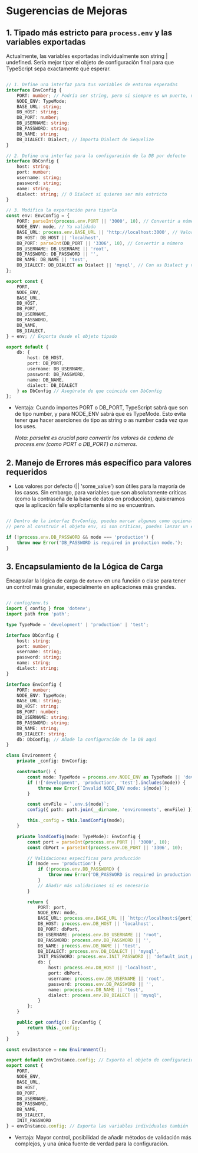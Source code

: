 # Sugerencias de Mejoras

## 1. Tipado más estricto para `process.env` y las variables exportadas

Actualmente, las variables exportadas individualmente son string | undefined. Sería mejor tipar el objeto de configuración final para que TypeScript sepa exactamente qué esperar.

```TypeScript

// 1. Define una interfaz para tus variables de entorno esperadas
interface EnvConfig {
    PORT: number; // Podría ser string, pero si siempre es un puerto, number es mejor
    NODE_ENV: TypeMode;
    BASE_URL: string;
    DB_HOST: string;
    DB_PORT: number;
    DB_USERNAME: string;
    DB_PASSWORD: string;
    DB_NAME: string;
    DB_DIALECT: Dialect; // Importa Dialect de Sequelize
}

// 2. Define una interfaz para la configuración de la DB por defecto
interface DbConfig {
    host: string;
    port: number;
    username: string;
    password: string;
    name: string;
    dialect: string; // O Dialect si quieres ser más estricto
}

// 3. Modifica la exportación para tiparla
const env: EnvConfig = {
    PORT: parseInt(process.env.PORT || '3000', 10), // Convertir a número y dar un valor por defecto numérico
    NODE_ENV: mode, // Ya validado
    BASE_URL: process.env.BASE_URL || 'http://localhost:3000', // Valor por defecto
    DB_HOST: DB_HOST || 'localhost',
    DB_PORT: parseInt(DB_PORT || '3306', 10), // Convertir a número
    DB_USERNAME: DB_USERNAME || 'root',
    DB_PASSWORD: DB_PASSWORD || '',
    DB_NAME: DB_NAME || 'test',
    DB_DIALECT: DB_DIALECT as Dialect || 'mysql', // Con as Dialect y valor por defecto
};

export const {
    PORT,
    NODE_ENV,
    BASE_URL,
    DB_HOST,
    DB_PORT,
    DB_USERNAME,
    DB_PASSWORD,
    DB_NAME,
    DB_DIALECT,
} = env; // Exporta desde el objeto tipado

export default {
    db: {
        host: DB_HOST,
        port: DB_PORT,
        username: DB_USERNAME,
        password: DB_PASSWORD,
        name: DB_NAME,
        dialect: DB_DIALECT
    } as DbConfig // Asegúrate de que coincida con DbConfig
};
```

- Ventaja: Cuando importes PORT o DB_PORT, TypeScript sabrá que son de tipo number, y para NODE_ENV sabrá que es TypeMode. Esto evita tener que hacer aserciones de tipo as string o as number cada vez que los uses.

    _Nota: parseInt es crucial para convertir los valores de cadena de process.env (como PORT o DB_PORT) a números._

## 2. Manejo de Errores más específico para valores requeridos

- Los valores por defecto (|| 'some_value') son útiles para la mayoría de los casos. Sin embargo, para variables que son absolutamente críticas (como la contraseña de la base de datos en producción), quisieramos que la aplicación falle explícitamente si no se encuentran.

```TypeScript

// Dentro de la interfaz EnvConfig, puedes marcar algunas como opcionales
// pero al construir el objeto env, si son críticas, puedes lanzar un error.

if (!process.env.DB_PASSWORD && mode === 'production') {
    throw new Error('DB_PASSWORD is required in production mode.');
}
```

## 3. Encapsulamiento de la Lógica de Carga

Encapsular la lógica de carga de `dotenv` en una función o clase para tener un control más granular, especialmente en aplicaciones más grandes.

```TypeScript

// config/env.ts
import { config } from 'dotenv';
import path from 'path';

type TypeMode = 'development' | 'production' | 'test';

interface DbConfig {
    host: string;
    port: number;
    username: string;
    password: string;
    name: string;
    dialect: string;
}

interface EnvConfig {
    PORT: number;
    NODE_ENV: TypeMode;
    BASE_URL: string;
    DB_HOST: string;
    DB_PORT: number;
    DB_USERNAME: string;
    DB_PASSWORD: string;
    DB_NAME: string;
    DB_DIALECT: string;
    db: DbConfig; // Añade la configuración de la DB aquí
}

class Environment {
    private _config: EnvConfig;

    constructor() {
        const mode: TypeMode = process.env.NODE_ENV as TypeMode || 'development';
        if (!['development', 'production', 'test'].includes(mode)) {
            throw new Error(`Invalid NODE_ENV mode: ${mode}`);
        }

        const envFile = `.env.${mode}`;
        config({ path: path.join(__dirname, 'environments', envFile) });

        this._config = this.loadConfig(mode);
    }

    private loadConfig(mode: TypeMode): EnvConfig {
        const port = parseInt(process.env.PORT || '3000', 10);
        const dbPort = parseInt(process.env.DB_PORT || '3306', 10);

        // Validaciones específicas para producción
        if (mode === 'production') {
            if (!process.env.DB_PASSWORD) {
                throw new Error('DB_PASSWORD is required in production environment.');
            }
            // Añadir más validaciones si es necesario
        }

        return {
            PORT: port,
            NODE_ENV: mode,
            BASE_URL: process.env.BASE_URL || `http://localhost:${port}`,
            DB_HOST: process.env.DB_HOST || 'localhost',
            DB_PORT: dbPort,
            DB_USERNAME: process.env.DB_USERNAME || 'root',
            DB_PASSWORD: process.env.DB_PASSWORD || '',
            DB_NAME: process.env.DB_NAME || 'test',
            DB_DIALECT: process.env.DB_DIALECT || 'mysql',
            INIT_PASSWORD: process.env.INIT_PASSWORD || 'default_init_password',
            db: {
                host: process.env.DB_HOST || 'localhost',
                port: dbPort,
                username: process.env.DB_USERNAME || 'root',
                password: process.env.DB_PASSWORD || '',
                name: process.env.DB_NAME || 'test',
                dialect: process.env.DB_DIALECT || 'mysql',
            }
        };
    }

    public get config(): EnvConfig {
        return this._config;
    }
}

const envInstance = new Environment();

export default envInstance.config; // Exporta el objeto de configuración completo
export const {
    PORT,
    NODE_ENV,
    BASE_URL,
    DB_HOST,
    DB_PORT,
    DB_USERNAME,
    DB_PASSWORD,
    DB_NAME,
    DB_DIALECT,
    INIT_PASSWORD
} = envInstance.config; // Exporta las variables individuales también
```

- Ventaja: Mayor control, posibilidad de añadir métodos de validación más complejos, y una única fuente de verdad para la configuración.
